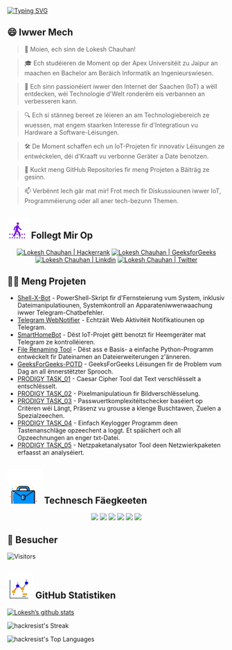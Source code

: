 [![Typing SVG](https://readme-typing-svg.demolab.com?font=Fira+Code&weight=800&size=22&pause=1000&center=true&vCenter=true&width=835&lines=%F0%9F%91%8BMoien+Besucher.+W%C3%ABllkomm+hei!%F0%9F%91%8B;%F0%9F%9A%80+Loosst+eis+zesummen+Grousses+erschafen!+%F0%9F%9A%80;%E2%9C%A8+An+der+Welt+vun+der+Technologie+an+doriwwer+eraus.+%E2%9C%A8)](https://git.io/typing-svg)

## 😄 Iwwer Mech
> 👋 Moien, ech sinn de Lokesh Chauhan!

> 🎓 Ech studéieren de Moment op der Apex Universitéit zu Jaipur an maachen en Bachelor am Beräich Informatik an Ingenieurswiesen.

> 🌟 Ech sinn passionéiert iwwer den Internet der Saachen (IoT) a wëll entdecken, wéi Technologie d'Welt ronderëm eis verbannen an verbesseren kann.

> 🔍 Ech si stänneg bereet ze léieren an am Technologiebereich ze wuessen, mat engem staarken Interesse fir d'Integratioun vu Hardware a Software-Léisungen.

> 🛠 De Moment schaffen ech un IoT-Projeten fir innovativ Léisungen ze entwéckelen, déi d'Kraaft vu verbonne Geräter a Date benotzen.

> 🔭 Kuckt meng GitHub Repositories fir meng Projeten a Bäiträg ze gesinn.

> 📫 Verbënnt Iech gär mat mir! Frot mech fir Diskussiounen iwwer IoT, Programméierung oder all aner tech-bezunn Themen.
<!--
<p align="center">
  <a href="https://www.linkedin.com/in/lokeshchauhanapex/"><img src="https://img.shields.io/badge/Linkedin-10000?style=plastic&logo=LinkedIn&logoColor=FFFFFF&labelColor=2A79D7&color=2A79D7" alt="Lokesh Chauhan  | Linkdin"/></a>
  -->
  
## ![Follegt Mir](/icon/follow.svg) Follegt Mir Op 
<p>
<p align="center">
    <a href="https://www.hackerrank.com/profile/lokeshchauhan"><img src="https://img.shields.io/badge/Hackerrank-100000?style=plastic&logo=hackerrank&logoColor=FFFFFF&labelColor=42BA3D&color=0EA608" alt="Lokesh Chauhan | Hackerrank"/></a>
    <a href="https://auth.geeksforgeeks.org/user/lokeshchauhan"><img src="https://img.shields.io/badge/GeeksforGeeks-100000?style=plastic&logo=geeksforgeeks&logoColor=FFFFFF&labelColor=42BA3D&color=23891F" alt="Lokesh Chauhan | GeeksforGeeks"/></a>
  <a href="https://www.linkedin.com/in/lokeshchauhanapex/"><img src="https://img.shields.io/badge/Linkedin-10000?style=plastic&logo=LinkedIn&logoColor=FFFFFF&labelColor=2A79D7&color=2A79D7" alt="Lokesh Chauhan  | Linkdin"/></a>
   </a>
<a href="https://x.com/Hackresist"><img src="https://img.shields.io/badge/Twitter-100000?style=plastic&logo=x&logoColor=ffffff&labelColor=000000&color=0e1525" alt="Lokesh Chauhan | Twitter"/>
    </a>
</p>

## 👨‍💻 Meng Projeten
* [Shell-X-Bot](https://github.com/HackResist/Shell-X-bot) - PowerShell-Skript fir d'Fernsteierung vum System, inklusiv Dateimanipulatiounen, Systemkontroll an Apparateniwwerwaachung iwwer Telegram-Chatbefehler.
* [Telegram WebNotifier](https://github.com/HackResist/Telegram_WebNotifier) - Echtzäit Web Aktivitéit Notifikatiounen op Telegram.
* [SmartHomeBot](https://github.com/HackResist/SmartHomeBot) - Dëst IoT-Projet gëtt benotzt fir Heemgeräter mat Telegram ze kontrolléieren.
* [File Renaming Tool](https://github.com/HackResist/File-Renaming-Tool) - Dëst ass e Basis- a einfache Python-Programm entwéckelt fir Dateinamen an Dateierweiterungen z'änneren.
* [GeeksForGeeks-POTD](https://github.com/HackResist/GeeksForGeeks-POTD) - GeeksForGeeks Léisungen fir de Problem vum Dag an all ënnerstëtzter Sprooch.
* [PRODIGY TASK_01](https://github.com/HackResist/PRODIGY_CS_01) - Caesar Cipher Tool dat Text verschlësselt a entschlësselt.
* [PRODIGY TASK_02](https://github.com/HackResist/PRODIGY_CS_02) - Pixelmanipulatioun fir Bildverschlësselung.
* [PRODIGY TASK_03](https://github.com/HackResist/PRODIGY_CS_03) - Passwuertkomplexitéitschecker baséiert op Critèren wéi Längt, Präsenz vu grousse a klenge Buschtawen, Zuelen a Spezialzeechen.
* [PRODIGY TASK_04](https://github.com/HackResist/PRODIGY_CS_04) - Einfach Keylogger Programm deen Tastenanschläge opzeechent a loggt. Et späichert och all Opzeechnungen an enger txt-Datei.
* [PRODIGY TASK_05](https://github.com/HackResist/PRODIGY_CS_05) - Netzpaketanalysator Tool deen Netzwierkpaketen erfaasst an analyséiert.

## ![Technesch Fäegkeeten](/icon/Skill.svg) Technesch Fäegkeeten
<p align="center">
  <a href="https://www.open-std.org/JTC1/SC22/WG14/">
    <img src="https://skillicons.dev/icons?i=c" /></a>
 <a href=https://www.oracle.com/java/">
    <img src="https://skillicons.dev/icons?i=java" /></a>
 <a href="https://isocpp.org/">
    <img src="https://skillicons.dev/icons?i=cpp" /></a>
<a href="https://www.python.org/">
    <img src="https://skillicons.dev/icons?i=py" /></a>
<a href="https://www.gnu.org/software/bash/">
    <img src="https://skillicons.dev/icons?i=bash" /></a>
  <a href="https://ecma-international.org/publications-and-standards/standards/ecma-262/">
    <img src="https://skillicons.dev/icons?i=js" /></a>
      </p>


## 👀 Besucher
![Visitors](https://moe-counter.glitch.me/get/@HackResist?theme=rule34)

## ![Github Statistiken](/icon/graph.svg) GitHub Statistiken 
[![Lokesh’s github stats](https://github-readme-stats.vercel.app/api?username=HackResist&show_icons=true&theme=dark&count_private=true)](https://github.com/HackResist)

![hackresist's Streak](https://github-readme-streak-stats.herokuapp.com/?user=hackresist&theme=cobalt&hide_border=false)

![hackresist's Top Languages](https://github-readme-stats.vercel.app/api/top-langs/?username=hackresist&theme=cobalt&show_icons=true&hide_border=false&layout=compact)
